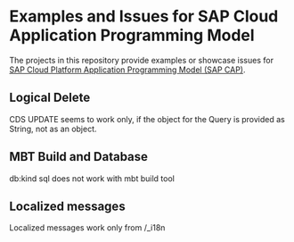 # Examples and Issues for SAP Cloud Application Programming Model

The projects in this repository provide examples or showcase issues for [SAP Cloud Platform Application Programming Model (SAP CAP)](https://cap.cloud.sap/).

## Logical Delete

CDS UPDATE seems to work only, if the object for the Query is provided as String, not as an object.

## MBT Build and Database

db:kind sql does not work with mbt build tool

## Localized messages

Localized messages work only from <project-root>/_i18n